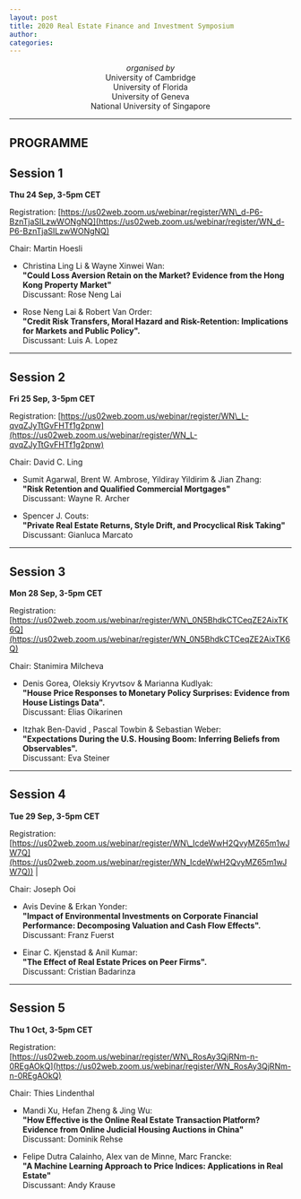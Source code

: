 ```yaml
---
layout: post
title: 2020 Real Estate Finance and Investment Symposium
author:
categories:
---
```


<center><i>organised by</i></center>


<center> University of Cambridge </center>
 
<center> University of Florida </center>

<center> University of Geneva </center>

<center> National University of Singapore </center>


---

## PROGRAMME


## Session 1

**Thu 24 Sep, 3-5pm CET**

Registration: [https://us02web.zoom.us/webinar/register/WN\_d-P6-BznTjaSILzwWONgNQ](https://us02web.zoom.us/webinar/register/WN_d-P6-BznTjaSILzwWONgNQ)

Chair: Martin Hoesli

- Christina Ling Li & Wayne Xinwei Wan:  
**"Could Loss Aversion Retain on the Market? Evidence from the Hong Kong Property Market"**   
Discussant: Rose Neng Lai
 
- Rose Neng Lai & Robert Van Order:  
**"Credit Risk Transfers, Moral Hazard and Risk-Retention: Implications for Markets and Public Policy".**  
Discussant: Luis A. Lopez 


---


## Session 2

**Fri 25 Sep, 3-5pm CET**

Registration: [https://us02web.zoom.us/webinar/register/WN\_L-qvqZJyTtGvFHTf1g2pnw](https://us02web.zoom.us/webinar/register/WN_L-qvqZJyTtGvFHTf1g2pnw)

Chair: David C. Ling

- Sumit Agarwal, Brent W. Ambrose, Yildiray Yildirim & Jian Zhang:  
**"Risk Retention and Qualified Commercial Mortgages"**  
Discussant: Wayne R. Archer

- Spencer J. Couts:  
**"Private Real Estate Returns, Style Drift, and Procyclical Risk Taking"**  
Discussant: Gianluca Marcato


---


## Session 3

**Mon 28 Sep, 3-5pm CET**

Registration: [https://us02web.zoom.us/webinar/register/WN\_0N5BhdkCTCeqZE2AixTK6Q](https://us02web.zoom.us/webinar/register/WN_0N5BhdkCTCeqZE2AixTK6Q)

Chair: Stanimira Milcheva
 
- Denis Gorea, Oleksiy Kryvtsov & Marianna Kudlyak:  
**"House Price Responses to Monetary Policy Surprises: Evidence from House Listings Data".**  
Discussant: Elias Oikarinen

- Itzhak Ben-David , Pascal Towbin & Sebastian Weber:  
**"Expectations During the U.S. Housing Boom: Inferring Beliefs from Observables".**  
Discussant: Eva Steiner


---


## Session 4

**Tue 29 Sep, 3-5pm CET**

Registration: [https://us02web.zoom.us/webinar/register/WN\_IcdeWwH2QvyMZ65m1wJW7Q](https://us02web.zoom.us/webinar/register/WN_IcdeWwH2QvyMZ65m1wJW7Q)) |

Chair: Joseph Ooi

- Avis Devine & Erkan Yonder:  
**"Impact of Environmental Investments on Corporate Financial Performance: Decomposing Valuation and Cash Flow Effects".**  
Discussant: Franz Fuerst

- Einar C. Kjenstad & Anil Kumar:  
**"The Effect of Real Estate Prices on Peer Firms".**  
Discussant: Cristian Badarinza

---

## Session 5

**Thu 1 Oct, 3-5pm CET**

Registration: [https://us02web.zoom.us/webinar/register/WN\_RosAy3QjRNm-n-0REgAOkQ](https://us02web.zoom.us/webinar/register/WN_RosAy3QjRNm-n-0REgAOkQ)

Chair: Thies Lindenthal

- Mandi Xu, Hefan Zheng & Jing Wu:  
**"How Effective is the Online Real Estate Transaction Platform? Evidence from Online Judicial Housing Auctions in China"**  
Discussant: Dominik Rehse

- Felipe Dutra Calainho, Alex van de Minne, Marc Francke:  
**"A Machine Learning Approach to Price Indices: Applications in Real Estate"**  
Discussant: Andy Krause 

